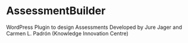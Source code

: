 # AssessmentBuilder
WordPress Plugin to design Assessments
Developed by Jure Jager and Carmen L. Padrón (Knowledge Innovation Centre)
